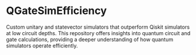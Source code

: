 # QGateSimEfficiency
Custom unitary and statevector simulators that outperform Qiskit simulators at low circuit depths. This repository offers insights into quantum circuit and gate calculations, providing a deeper understanding of how quantum simulators operate efficiently.
